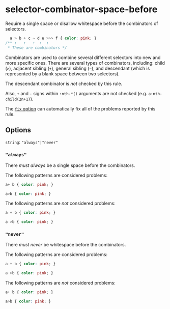# selector-combinator-space-before

Require a single space or disallow whitespace before the combinators of selectors.

<!-- prettier-ignore -->
```css
  a > b + c ~ d e >>> f { color: pink; }
/** ↑   ↑   ↑  ↑  ↑
 * These are combinators */
```

Combinators are used to combine several different selectors into new and more specific ones. There are several types of combinators, including: child (`>`), adjacent sibling (`+`), general sibling (`~`), and descendant (which is represented by a blank space between two selectors).

The descendant combinator is _not_ checked by this rule.

Also, `+` and `-` signs within `:nth-*()` arguments are not checked (e.g. `a:nth-child(2n+1)`).

The [`fix` option](https://github.com/stylelint/stylelint/tree/14.1.0/docs/user-guide/usage/options.md#fix) can automatically fix all of the problems reported by this rule.

## Options

`string`: `"always"|"never"`

### `"always"`

There _must always_ be a single space before the combinators.

The following patterns are considered problems:

<!-- prettier-ignore -->
```css
a+ b { color: pink; }
```

<!-- prettier-ignore -->
```css
a>b { color: pink; }
```

The following patterns are _not_ considered problems:

<!-- prettier-ignore -->
```css
a + b { color: pink; }
```

<!-- prettier-ignore -->
```css
a >b { color: pink; }
```

### `"never"`

There _must never_ be whitespace before the combinators.

The following patterns are considered problems:

<!-- prettier-ignore -->
```css
a + b { color: pink; }
```

<!-- prettier-ignore -->
```css
a >b { color: pink; }
```

The following patterns are _not_ considered problems:

<!-- prettier-ignore -->
```css
a+ b { color: pink; }
```

<!-- prettier-ignore -->
```css
a>b { color: pink; }
```
